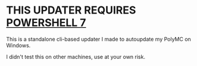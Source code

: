 # THIS UPDATER REQUIRES [POWERSHELL 7](https://github.com/powershell/powershell/releases/latest)

This is a standalone cli-based updater I made to autoupdate my PolyMC on Windows.

I didn't test this on other machines, use at your own risk.
